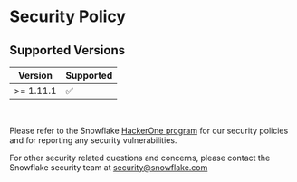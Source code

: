# Security Policy

## Supported Versions

| Version   | Supported |
| --------- | --------- |
| >= 1.11.1 | ✅        |

</br>

Please refer to the Snowflake [HackerOne program](https://hackerone.com/snowflake?type=team) for our security policies and for reporting any security vulnerabilities.

For other security related questions and concerns, please contact the Snowflake security team at security@snowflake.com
